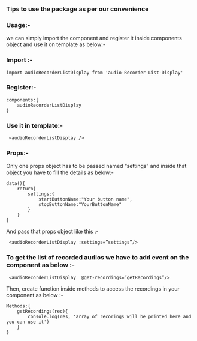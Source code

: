 
### Tips to use the package as per our convenience

### Usage:- 
we can simply import the component and register it inside components object and use it on template as below:-
	
### Import :-
   ```import audioRecorderListDisplay from 'audio-Recorder-List-Display'```
   
### Register:-
```
components:{
    audioRecorderListDisplay
}
```
 
###  Use it in template:-
```
 <audioRecorderListDisplay />
```
### Props:-

Only one props object has to be passed named “settings” and inside that object you have to fill the details as below:-
```
data(){
    return{
        settings:{
            startButtonName:"Your button name",
            stopButtonName:"YourButtonName"
        }
    }
}
```
And pass that props object like this :- 

```
 <audioRecorderListDisplay :settings=”settings”/>
```
### To get the list of recorded audios we have to add event on the component as below :- 
```
 <audioRecorderListDisplay  @get-recordings=”getRecordings”/>
```
Then, create function inside methods to access the recordings in your component as below :- 
```
Methods:{
    getRecordings(rec){
        console.log(res, 'array of recorings will be printed here and you can use it')
    }
}
```

